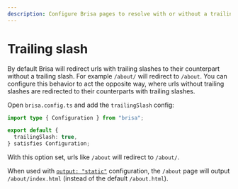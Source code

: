 ```yaml
---
description: Configure Brisa pages to resolve with or without a trailing slash.
---
```


# Trailing slash

By default Brisa will redirect urls with trailing slashes to their counterpart without a trailing slash. For example `/about/` will redirect to `/about`. You can configure this behavior to act the opposite way, where urls without trailing slashes are redirected to their counterparts with trailing slashes.

Open `brisa.config.ts` and add the `trailingSlash` config:

```ts filename="brisa.config.ts"
import type { Configuration } from "brisa";

export default {
  trailingSlash: true,
} satisfies Configuration;
```

With this option set, urls like `/about` will redirect to `/about/`.

When used with [`output: "static"`](/building-your-application/building/static-site-app) configuration, the `/about` page will output `/about/index.html` (instead of the default `/about.html`).
